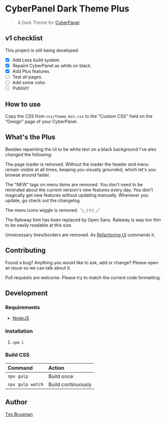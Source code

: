 # CyberPanel Dark Theme Plus

> A Dark Theme for [CyberPanel](https://cyberpanel.net/).

## v1 checklist

This project is still being developed.

- [x] Add Less build system.
- [x] Repaint CyberPanel as white on black.
- [x] Add Plus features.
- [ ] Test all pages.
- [ ] Add some color.
- [ ] Publish!

## How to use

Copy the CSS from `css/theme.min.css` to the "Custom CSS" field on the "Design" page of your CyberPanel.

## What's the Plus

Besides repainting the UI to be white text on a black background I've also changed the following:

The page loader is removed. Without the loader the header and menu remain visible at all times, keeping you visually grounded, which let's you browse around faster.

The "NEW" tags on menu items are removed. You don't need to be reminded about the current version's new features every day. You don't magically get new features without updating manually. Whenever you update, go check out the changelog.

The menu icons wiggle is removed. `¯\_(ツ)_/¯`

The Raleway font has been replaced by Open Sans. Raleway is way too thin to be easily readable at this size.

Unnecessary lines/borders are removed. As [Refactoring UI](https://www.refactoringui.com/) commands it.

## Contributing

Found a bug? Anything you would like to ask, add or change? Please open an issue so we can talk about it.

Pull requests are welcome. Please try to match the current code formatting.

## Development

### Requirements

- [NodeJS](https://nodejs.org/en/)

### Installation

1. `npm i`

### Build CSS

Command | Action
:--- |:---
`npx gulp` | Build once
`npx gulp watch` | Build continuously

## Author

[Tim Brugman](https://github.com/Brugman)